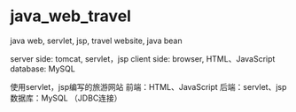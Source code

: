 # java_web_travel
java web, servlet, jsp, travel website, java bean

server side: tomcat, servlet，jsp
client side: browser, HTML、JavaScript
database: MySQL 

使用servlet，jsp编写的旅游网站
前端：HTML、JavaScript
后端：servlet、jsp
数据库：MySQL （JDBC连接）


